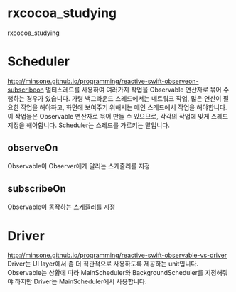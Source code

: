 # rxcocoa_studying
rxcocoa_studying

# Scheduler
http://minsone.github.io/programming/reactive-swift-observeon-subscribeon
멀티스레드를 사용하여 여러가지 작업을 Observable 연산자로 묶어 수행하는 경우가 있습니다. 가령 백그라운드 스레드에서는 네트워크 작업, 많은 연산이 필요한 작업을 해야하고, 화면에 보여주기 위해서는 메인 스레드에서 작업을 해야합니다.
이 작업들은 Observable 연산자로 묶어 만들 수 있으므로, 각각의 작업에 맞게 스레드 지정을 해야합니다.
Scheduler는 스레드를 가르키는 말입니다.

## observeOn
Observable이 Observer에게 알리는 스케줄러를 지정

## subscribeOn
Observable이 동작하는 스케줄러를 지정

# Driver
http://minsone.github.io/programming/reactive-swift-observable-vs-driver
Driver는 UI layer에서 좀 더 직관적으로 사용하도록 제공하는 unit입니다. Observable는 상황에 따라 MainScheduler와 BackgroundScheduler를 지정해줘야 하지만 Driver는 MainScheduler에서 사용합니다.

